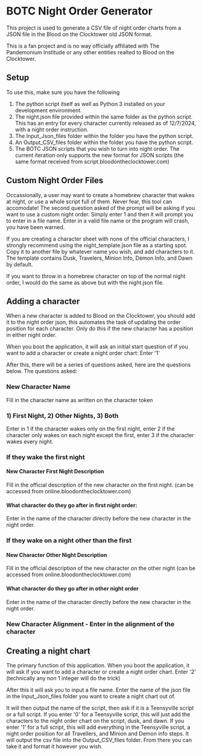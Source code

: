# BOTC Night Order Generator

This project is used to generate a CSV file of night order charts from a JSON file in the Blood on the Clocktower old JSON format. 

This is a fan project and is no way officially affiliated with The Pandemonium Institude or any other entities realted to Blood on the Clocktower. 

## Setup

To use this, make sure you have the following
1) The python script itself as well as Python 3 installed on your development environment. 
2) The night.json file provided within the same folder as the python script. This has an entry for every character currently released 
as of 12/7/2024, with a night order instruction. 
3) The Input_Json_files folder within the folder you have the python script. 
4) An Output_CSV_files folder within the folder you have the python script.
5) The BOTC JSON scripts that you wish to turn into night order. The current iteration only supports the new format for JSON scripts (the same format received from script.bloodontheclocktower.com)

## Custom Night Order Files
Occassionally, a user may want to create a homebrew character that wakes at night, or use a whole script full of them. Never fear, this
tool can accomodate! The second question asked of the prompt will be asking if you want to use a custom night order. Simply enter 1 and 
then it will prompt you to enter in a file name. Enter in a valid file name or the program will crash, you have been warned. 

If you are creating a character sheet with none of the official characters, I strongly recommend using the night_template.json file as a 
starting spot. Copy it to another file by whatever name you wish, and add characters to it. The template contains Dusk, Travelers, Minion
Info, Demon Info, and Dawn by default. 

If you want to throw in a homebrew character on top of the normal night order, I would do the same as above but with the night.json file. 

## Adding a character
When a new character is added to Blood on the Clocktower, you should add it to the night order json, this automates the task of updating the
order position for each character. Only do this if the new character has a position in either night order.

When you boot the application, it will ask an initial start question of if you want to add a character or create a night order chart: Enter '1'

After this, there will be a series of questions asked, here are the questions below. 
The questions asked:
### New Character Name 
Fill in the character name as written on the character token

### 1) First Night, 2) Other Nights, 3) Both
Enter in 1 if the character wakes only on the first night, enter 2 if the character only wakes 
on each night except the first, enter 3 if the character wakes every night.

### If they wake the first night
#### New Character First Night Description
Fill in the official description of the new character on the first night. (can be accessed from online.bloodontheclocktower.com)

#### What character do they go after in first night order: 
Enter in the name of the character directly before the new character in the night order.

### If they wake on a night other than the first
#### New Character Other Night Description
Fill in the official description of the new character on the other night (can be accessed from online.bloodontheclocktower.com)

#### What character do they go after in other night order
Enter in the name of the character directly before the new character in the night 
order. 

### New Character Alignment - Enter in the alignment of the character


## Creating a night chart
The primary function of this application. When you boot the application, it will ask if you want to add a character or create a night order 
chart. Enter '2' (technically any non 1 integer will do the trick)

After this it will ask you to input a file name. Enter the name of the json file in the Input_Json_files folder you want to create a night chart 
out of. 

It will then output the name of the script, then ask if it is a Teensyville script or a full script. If you enter '0' for a Teensyville script,
this will just add the characters to the night order chart on the script, dusk, and dawn. If you enter '1' for a full script, this will add 
everything in the Teensyville script, a night order position for all Travellers, and Minion and Demon info steps. It will output the csv file
into the Output_CSV_files folder. From there you can take it and format it however you wish. 
